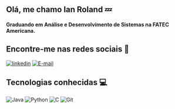 ## Olá, me chamo Ian Roland 💤

#### Graduando em Análise e Desenvolvimento de Sistemas na FATEC Americana.

##  Encontre-me nas redes sociais 🔗

[![linkedin](https://img.shields.io/badge/linkedin-0A66C2?style=for-the-badge&logo=linkedin&logoColor=white)](https://www.linkedin.com/in/ian-roland/)
[![E-mail](https://img.shields.io/badge/-Email-576?style=for-the-badge&logo=microsoft-outlook&logoColor)](mailto:ianrolandnascimento@gmail.com)

## Tecnologias conhecidas 💻

![Java](https://img.shields.io/badge/Java-000?style=for-the-badge&logo=java)
![Python](https://img.shields.io/badge/Python-000?style=for-the-badge&logo=python)
![C](https://img.shields.io/badge/C%23-000?style=for-the-badge&logo=c)
![Git](https://img.shields.io/badge/Git-000?style=for-the-badge&logo=git)


